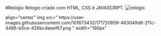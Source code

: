 #Relógio
Relogio criado com HTML, CSS é JAVASCRIPT.
![relógio](https://user-images.githubusercontent.com/101673432/171720659-463049d6-211c-4496-b5ce-426bc4aeef67.png)
 <div> align="center" img src=" https://user-images.githubusercontent.com/101673432/171720659-463049d6-211c-4496-b5ce-426bc4aeef67.png " width="190px" </div>
